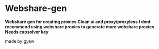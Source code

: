 # Webshare-gen

**Webshare gen for creating proxies**
**Clean ui and proxy/proxyless**
**I dont recommend using webshare proxies to generate more webshare proxies**
**Needs capsolver key**

made by gyew
